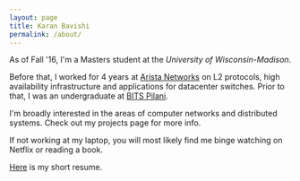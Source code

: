 ```yaml
---
layout: page
title: Karan Bavishi
permalink: /about/
---
```


As of Fall '16, I'm a Masters student at the *University of Wisconsin-Madison*.

Before that, I worked for 4 years at [Arista Networks](https://www.arista.com/en/) on L2 protocols, high availability infrastructure and applications for datacenter switches. Prior to that, I was an undergraduate
at [BITS Pilani](http://www.bits-pilani.ac.in/pilani/). 

I'm broadly interested in the areas of computer networks and distributed systems. Check out my projects page for more info.

If not working at my laptop, you will most likely find me binge watching on Netflix or reading a book.

[Here](/assets/Karan-Bavishi-Resume-Aug-2016.pdf) is my short resume.

